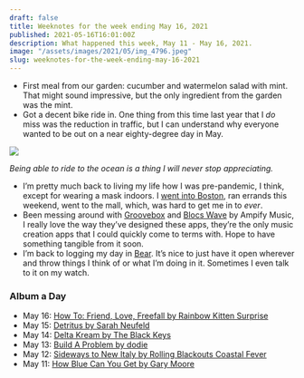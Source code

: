 ```yaml
---
draft: false
title: Weeknotes for the week ending May 16, 2021
published: 2021-05-16T16:01:00Z
description: What happened this week, May 11 - May 16, 2021.
image: "/assets/images/2021/05/img_4796.jpeg"
slug: weeknotes-for-the-week-ending-may-16-2021
---
```

* First meal from our garden: cucumber and watermelon salad with mint. That might sound impressive, but the only ingredient from the garden was the mint.
* Got a decent bike ride in. One thing from this time last year that I _do_ miss was the reduction in traffic, but I can understand why everyone wanted to be out on a near eighty-degree day in May.

![](/assets/images/2021/05/img_4796.jpeg)

_Being able to ride to the ocean is a thing I will never stop appreciating._

* I’m pretty much back to living my life how I was pre-pandemic, I think, except for wearing a mask indoors. I [went into Boston](https://www.builtwith.coffee/blog-posts/2021/05/meatspace), ran errands this weekend, went to the mall, which, was hard to get me in to _ever_.
* Been messing around with [Groovebox](https://ampifymusic.com/groovebox/) and [Blocs Wave](https://ampifymusic.com/blocswave/) by Ampify Music, I really love the way they’ve designed these apps, they’re the only music creation apps that I could quickly come to terms with. Hope to have something tangible from it soon.
* I’m back to logging my day in [Bear](https://bear.app). It’s nice to just have it open wherever and throw things I think of or what I’m doing in it. Sometimes I even talk to it on my watch.

### Album a Day

* May 16: [‎How To: Friend, Love, Freefall by Rainbow Kitten Surprise](https://music.apple.com/us/album/how-to-friend-love-freefall/1332144279)
* May 15: [‎Detritus by Sarah Neufeld](https://music.apple.com/us/album/detritus/1550688375)
* May 14: [‎Delta Kream by The Black Keys](https://music.apple.com/us/album/delta-kream/1562742266)
* May 13: [‎Build A Problem by dodie](https://music.apple.com/us/album/build-a-problem/1535123610)
* May 12: [‎Sideways to New Italy by Rolling Blackouts Coastal Fever](https://music.apple.com/us/album/sideways-to-new-italy/1501410858)
* May 11: [‎How Blue Can You Get by Gary Moore](https://music.apple.com/us/album/how-blue-can-you-get/1552729594)